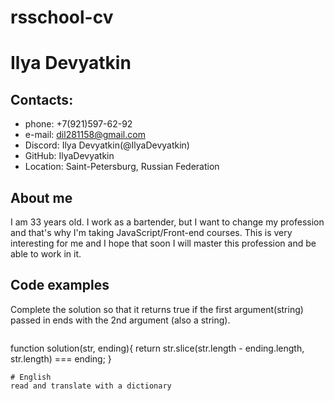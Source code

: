 # rsschool-cv
# Ilya Devyatkin
## Contacts:
* phone: +7(921)597-62-92
* e-mail: dil281158@gmail.com
* Discord: Ilya Devyatkin(@IlyaDevyatkin)
* GitHub: IlyaDevyatkin
* Location: Saint-Petersburg, Russian Federation
## About me
I am 33 years old. I work as a bartender, but I want to change my profession and that's why I'm taking JavaScript/Front-end courses. This is very interesting for me and I hope that soon I will master this profession and be able to work in it.
## Code examples
Complete the solution so that it returns true if the first argument(string) passed in ends with the 2nd argument (also a string).

```function solution(str, ending){
```
function solution(str, ending){
     return str.slice(str.length - ending.length, str.length) === ending;
}
```
# English
read and translate with a dictionary
